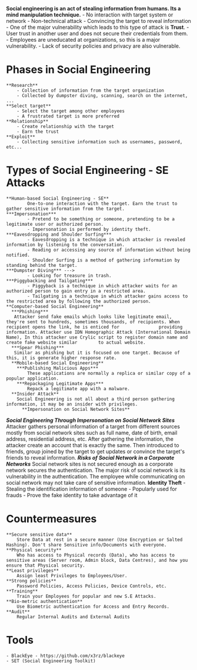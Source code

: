 **Social engineering is an act of stealing information from humans. Its a mind manipulation technique.**
	- No interaction with target system or network
	- Non-technical attack
	- Convincing the target to reveal information
	- One of the major vulnerability which leads to this type of attack is **Trust**.
	- User trust in another user and does not secure their credentials from them.
	- Employees are uneducated at organizations, so this is a major vulnerability.
	- Lack of security policies and privacy are also vulnerable.

# Phases in Social Engineering
	**Research**
		- Collection of information from the target organization
		- Collected by dumpster diving, scanning, search on the internet, ...
	**Select target**
		- Select the target among other employees
		- A frustrated target is more preferred
	**Relationship**
		- Create relationship with the target
		- Earn the trust
	**Exploit**
		- Collecting sensitive information such as usernames, password, etc...

# Types of Social Engineering - SE Attacks
	**Human-based Social Engineering - SE**
			One-to-one interaction with the target. Earn the trust to gather sensitive information from the target.
	***Impersonation***
			- Pretend to be something or someone, pretending to be a legitimate user or authorized person.
			- Impersonation is performed by identity theft.
	***Eavesdropping and Shoulder Surfing***
			- Eavesdropping is a technique in which attacker is revealed information by listening to the conversation.
			- Reading or accessing any source of information without being notified.
			- Shoulder Surfing is a method of gathering information by standing behind the target.
	***Dumpster Diving*** --->
			- Looking for treasure in trash.
	***Piggybacking and Tailgating***
			- Piggyback is a technique in which attacker waits for an authorized person to gain entry in a restricted area.
			- Tailgating is a technique in which attacker gains access to the restricted area by following the authorized person.
	**Computer-based Social Engineering**
	  ***Phishing***
	   Attacker send fake emails which looks like legitimate email, they're sent to hundreds, sometimes thousands, of recipients. When recipient opens the link, he is enticed for 	             providing information. Attacker use IDN Homographic Attack (International Domain Name), In this attacker use Crylic script to register domain name and create fake website similar 	   to actual website.
	  ***Spear Phishing***
	   Similar as phishing but it is focused on one target. Because of this, it is generate higher response rate.
 	  **Mobile-based Social Engineering**
		***Publishing Malicious Apps***
			These applications are normally a replica or similar copy of a popular application.
		***Repackaging Legitimate Apps***
			Repack a legitimate app with a malware.
	  **Insider Attack**
	  	Social Engineering is not all about a third person gathering information, it may be an insider with privileges.
          **Impersonation on Social Network Sites**
***Social Engineering Through Impersonation on Social Network Sites***
	       Attacker gathers personal information of a target from different sources mostly from social network sites such as full name, date of birth, email address,                                residential address, etc.
		After gathering the information, the attacker create an account that is exactly the same. Then introduced to friends, group joined by the target to get updates or convince                 the target's friends to reveal information.
***Risks of Social Network in a Corporate Networks***
			Social network sites is not secured enough as a corporate network secures the authentication.
			The major risk of social network is its vulnerability in the authentication.
			The employee while communicating on social network may not take care of sensitive information.
	   **Identity Theft**
		- Stealing the identification information of someone
		- Popularly used for frauds
		- Prove the fake identity to take advantage of it
# Countermeasures
	**Secure sensitive data**
		Store Data at rest in a secure manner (Use Encryption or Salted Hashing). Don't share Sensitive info/Documents with everyone.
	**Physical security**
	 	Who has access to Physical records (Data), who has access to sensitive areas (Server room, Admin block, Data Centres), and how you ensure that Physical security.
	**Least privileges**
		Assign least Privileges to Employees/User.
	**Strong policies**
		Password Policies, Access Policies, Device Controls, etc.
	**Training**
		Train your Employees for popular and new S.E Attacks.
	**Bio-metric authentication**
		Use Biometric authentication for Access and Entry Records.
	**Audit**
		Regular Internal Audits and External Audits

# Tools
	- BlackEye - https://github.com/x3rz/blackeye
	- SET (Social Engineering Toolkit)
